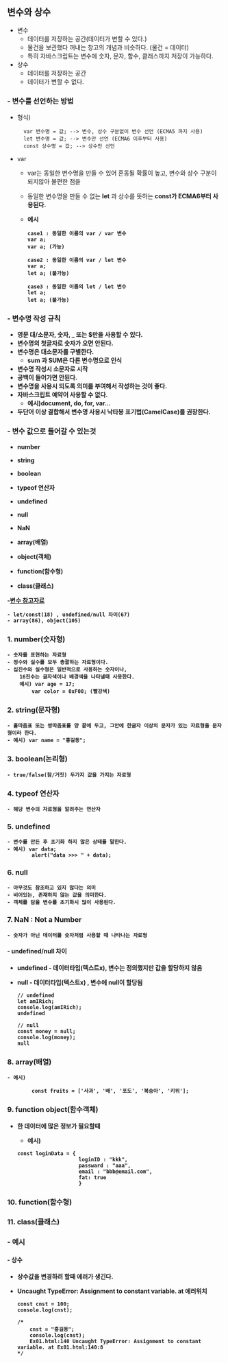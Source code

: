 ## 변수와 상수

- 변수
  - 데이터를 저장하는 공간(데이터가 변할 수 있다.)
  - 물건을 보관했다 꺼내는 창고의 개념과 비슷하다. (물건 = 데이터)
  - 특히 자바스크립트는 변수에 숫자, 문자, 함수, 클래스까지 저장이 가능하다.
- 상수
  - 데이터를 저장하는 공간
  - 데이터가 변할 수 없다.

### - 변수를 선언하는 방법

- 형식)

        var 변수명 = 값; --> 변수, 상수 구분없이 변수 선언 (ECMA5 까지 사용)
        let 변수명 = 값; --> 변수만 선언 (ECMA6 이후부터 사용)
        const 상수명 = 값; --> 상수만 선언

- var

  - var는 동일한 변수명을 만들 수 있어 혼동될 확률이 높고, 변수와 상수 구분이 되지않아 불편한 점을
  - 동일한 변수명을 만들 수 없는 <b>let</b> 과 상수를 뜻하는 <b>const<b>가 ECMA6부터 사용된다.

  - 예시

        case1 : 동일한 이름의 var / var 변수
        var a;
        var a; (가능)

        case2 : 동일한 이름의 var / let 변수
        var a;
        let a; (불가능)

        case3 : 동일한 이름의 let / let 변수
        let a;
        let a; (불가능)

### - 변수명 작성 규칙

- 영문 대/소문자, 숫자, \_ 또는 $만을 사용할 수 있다.
- 변수명의 첫글자로 숫자가 오면 안된다.
- 변수명은 대소문자를 구별한다.
  - sum 과 SUM은 다른 변수명으로 인식
- 변수명 작성시 소문자로 시작
- 공백이 들어가면 안된다.
- 변수명을 사용시 되도록 의미를 부여해서 작성하는 것이 좋다.
- 자바스크립트 예약어 사용할 수 없다.
  - 예시)document, do, for, var...
- 두단어 이상 결합해서 변수명 사용시 낙타봉 표기법(CamelCase)를 권장한다.

### - 변수 값으로 들어갈 수 있는것

- number
- string
- boolean
- typeof 연산자

- undefined
- null
- NaN

- array(배열)
- object(객체)
- function(함수형)
- class(클래스)

-[변수 참고자료](https://github.com/hyeah0/Javascript/blob/master/Javacript_nomad/d1-4_JS_basic/d1_1.html)

    - let/const(18) , undefined/null 차이(67)
    - array(86), object(105)

### 1. number(숫자형)

    - 숫자를 표현하는 자료형
    - 정수와 실수를 모두 총괄하는 자료형이다.
    - 십진수와 실수형은 일반적으로 사용하는 숫자이나,
        16진수는 글자색이나 배경색을 나타낼때 사용한다.
        예시) var age = 17;
            var color = 0xF00; (빨강색)

### 2. string(문자형)

    - 홑따옴표 또는 쌍따옴표를 양 끝에 두고, 그안에 한글자 이상의 문자가 있는 자료형을 문자형이라 한다.
    - 예시) var name = "홍길동";

### 3. boolean(논리형)

    - true/false(참/거짓) 두가지 값을 가지는 자료형

### 4. typeof 연산자

    - 해당 변수의 자료형을 알려주는 연산자

### 5. undefined

    - 변수를 만든 후 초기화 하지 않은 상태를 말한다.
    - 예시) var data;
            alert("data >>> " + data);

### 6. null

    - 아무것도 참조하고 있지 않다는 의미
    - 비어있는, 존재하지 않는 값을 의미한다.
    - 객체를 담을 변수를 초기화시 많이 사용된다.

### 7. NaN : Not a Number

    - 숫자가 아닌 데이터를 숫자처럼 사용할 때 나타나는 자료형

#### - undefined/null 차이

- undefined - 데이터타입(텍스트x), 변수는 정의했지만 값을 할당하지 않음
- null - 데이터타입(텍스트x) , 변수에 null이 할당됨

  ```
  // undefined
  let amIRich;
  console.log(amIRich);
  undefined

  // null
  const money = null;
  console.log(money);
  null
  ```

### 8. array(배열)

    - 예시)

            const fruits = ['사과', '배', '포도', '복숭아', '키위'];

### 9. function object(함수객체)

- 한 데이터에 많은 정보가 필요할때

  - 예시)

  ```
  const loginData = {
                      loginID : "kkk",
                      passward : "aaa",
                      email : "bbb@email.com",
                      fat: true
                      }
  ```

### 10. function(함수형)

### 11. class(클래스)

### - 예시

#### - 상수

- 상수값을 변경하려 할때 에러가 생긴다.
- Uncaught TypeError: Assignment to constant variable. at 에러위치

  ```
  const cnst = 100;
  console.log(cnst);

  /*
      cnst = "홍길동";
      console.log(cnst);
      Ex01.html:140 Uncaught TypeError: Assignment to constant variable. at Ex01.html:140:8
  */

  ```
